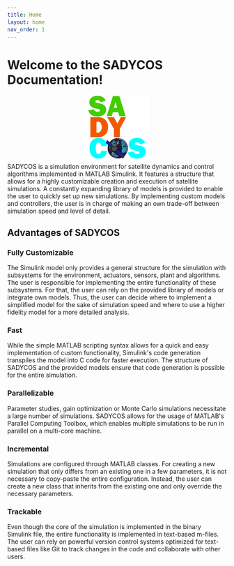 ```yaml
---
title: Home
layout: home
nav_order: 1
---
```


# Welcome to the SADYCOS Documentation!
<center>
    <img src="logo.png" alt="SADYCOS Logo" width="30%"/>
</center>
SADYCOS is a simulation environment for satellite dynamics and control algorithms implemented in MATLAB Simulink.
It features a structure that allows for a highly customizable creation and execution of satellite simulations.
A constantly expanding library of models is provided to enable the user to quickly set up new simulations.
By implementing custom models and controllers, the user is in charge of making an own trade-off between simulation speed and level of detail.

## Advantages of SADYCOS
### Fully Customizable
The Simulink model only provides a general structure for the simulation with subsystems for the environment, actuators, sensors, plant and algorithms.
The user is responsible for implementing the entire functionality of these subsystems. 
For that, the user can rely on the provided library of models or integrate own models.
Thus, the user can decide where to implement a simplified model for the sake of simulation speed and where to use a higher fidelity model for a more detailed analysis.

### Fast
While the simple MATLAB scripting syntax allows for a quick and easy implementation of custom functionality, Simulink's code generation transpiles the model into C code for faster execution.
The structure of SADYCOS and the provided models ensure that code generation is possible for the entire simulation.

### Parallelizable
Parameter studies, gain optimization or Monte Carlo simulations necessitate a large number of simulations.
SADYCOS allows for the usage of MATLAB's Parallel Computing Toolbox, which enables multiple simulations to be run in parallel on a multi-core machine.

### Incremental
Simulations are configured through MATLAB classes.
For creating a new simulation that only differs from an existing one in a few parameters, it is not necessary to copy-paste the entire configuration.
Instead, the user can create a new class that inherits from the existing one and only override the necessary parameters.

### Trackable
Even though the core of the simulation is implemented in the binary Simulink file, the entire functionality is implemented in text-based m-files.
The user can rely on powerful version control systems optimized for text-based files like Git to track changes in the code and collaborate with other users.
